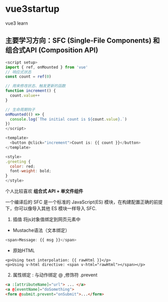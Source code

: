 # vue3startup
vue3 learn 

## 主要学习方向：SFC (Single-File Components) 和 组合式API (Composition API)
```javascript    
<script setup>
import { ref, onMounted } from 'vue'
// 响应式状态
const count = ref(0)

// 用来修改状态、触发更新的函数
function increment() {
  count.value++
}

// 生命周期钩子
onMounted(() => {
  console.log(`The initial count is ${count.value}.`)
})
</script>

<template>
  <button @click="increment">Count is: {{ count }}</button>
</template>

<style>
.greeting {
  color: red;
  font-weight: bold;
}
</style>
```
个人比较喜欢 **组合式 API + 单文件组件**

一个编译后的 SFC 是一个标准的 JavaScript(ES) 模块，在构建配置正确的前提下，你可以像导入其他 ES 模块一样导入 SFC.

1. 插值 将js对象值绑定到网页元素中

 - Mustache语法（文本绑定）
```javascript
<span>Message: {{ msg }}</span>
```
 - 原始HTML
```vue
<p>Using text interpolation: {{ rawHtml }}</p>
<p>Using v-html directive: <span v-html="rawHtml"></span></p>
```
2. 属性绑定 : 与动作绑定 @ ,修饰符 .prevent
```html
<a :[attributeName]="url"> ... </a>
<a @[eventName]="doSomething">
<form @submit.prevent="onSubmit">...</form>

```



